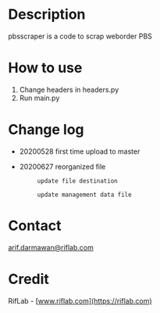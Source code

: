 # Description
pbsscraper is a code to scrap weborder PBS

# How to use
1. Change headers in headers.py 
2. Run main.py

# Change log
* 20200528 first time upload to master
* 20200627 reorganized file
           
           update file destination
           
           update management data file

# Contact
arif.darmawan@riflab.com

# Credit
RifLab - [www.riflab.com](https://riflab.com)
